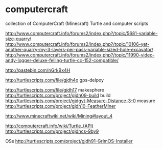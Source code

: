 computercraft
=============

collection of ComputerCraft (Minecraft) Turtle and computer scripts




http://www.computercraft.info/forums2/index.php?/topic/5681-variable-size-quarry/
http://www.computercraft.info/forums2/index.php?/topic/10106-yet-another-quarry-my-3-layers-per-pass-variable-sized-hole-excavator/
http://www.computercraft.info/forums2/index.php?/topic/11990-video-andy-logger-deluxe-felling-turtle-cc-152-compatible/

http://pastebin.com/nGrkBx4H

http://turtlescripts.com/file/gjdh4o gps-delpoy

http://turtlescripts.com/file/gjdh17 makesphere
http://turtlescripts.com/project/gjdh09-build build
http://turtlescripts.com/project/gjdgyt-Measure-Distance-3-0 measure
http://turtlescripts.com/project/gjdh10-FeatherMiner


http://www.minecraftwiki.net/wiki/Mining#layout_4

http://computercraft.info/wiki/Turtle_(API)
http://turtlescripts.com/project/gjdhcs-9by9


OSs
http://turtlescripts.com/project/gjdh91-GrimOS-Installer
